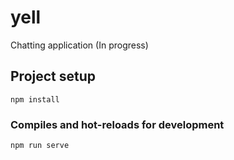 # yell
Chatting application (In progress)


## Project setup
```
npm install
```

### Compiles and hot-reloads for development
```
npm run serve
```
